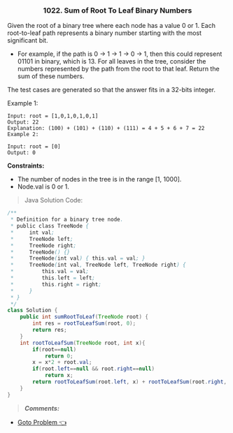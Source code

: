 <h3 align="center">1022. Sum of Root To Leaf Binary Numbers</h3>

Given the root of a binary tree where each node has a value 0 or 1. Each root-to-leaf path represents a binary number starting with the most significant bit.

- For example, if the path is 0 -> 1 -> 1 -> 0 -> 1, then this could represent 01101 in binary, which is 13.
For all leaves in the tree, consider the numbers represented by the path from the root to that leaf. Return the sum of these numbers.

The test cases are generated so that the answer fits in a 32-bits integer.

 

Example 1:
```
Input: root = [1,0,1,0,1,0,1]
Output: 22
Explanation: (100) + (101) + (110) + (111) = 4 + 5 + 6 + 7 = 22
Example 2:

Input: root = [0]
Output: 0
 ```

**Constraints:**<br>
- The number of nodes in the tree is in the range [1, 1000].
- Node.val is 0 or 1.

> Java Solution Code:
```JAVA
/**
 * Definition for a binary tree node.
 * public class TreeNode {
 *     int val;
 *     TreeNode left;
 *     TreeNode right;
 *     TreeNode() {}
 *     TreeNode(int val) { this.val = val; }
 *     TreeNode(int val, TreeNode left, TreeNode right) {
 *         this.val = val;
 *         this.left = left;
 *         this.right = right;
 *     }
 * }
 */
class Solution {
    public int sumRootToLeaf(TreeNode root) {
        int res = rootToLeafSum(root, 0);
        return res;
    }
    int rootToLeafSum(TreeNode root, int x){
        if(root==null)
            return 0;
        x = x*2 + root.val;
        if(root.left==null && root.right==null)
            return x;
        return rootToLeafSum(root.left, x) + rootToLeafSum(root.right, x);
    }
}
```

> ***Comments:***

- [Goto Problem 👈](https://leetcode.com/problems/sum-of-root-to-leaf-binary-numbers/solution/)
